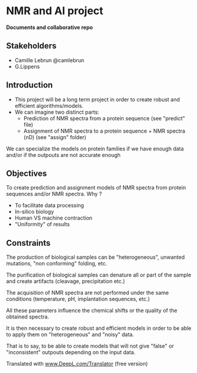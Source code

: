 # NMR and AI project
**Documents and collaborative repo**
## Stakeholders

* Camille Lebrun @camlebrun
* G.Lippens
  
## Introduction
* This project will be a long term project in order to create robust and efficient algorithms/models.  
* We can imagine two distinct parts:
  * Prediction of NMR spectra from a protein sequence (see "predict" file)
  * Assignment of NMR spectra to a protein sequence + NMR spectra (nD) (see "assign" folder)

We can specialize the models on protein families if we have enough data and/or if the outpouts are not accurate enough


## Objectives
To create prediction and assignment models of NMR spectra from protein sequences and/or NMR spectra.
Why ? 
* To facilitate data processing 
* In-silico biology
* Human VS machine contraction
* "Uniformity" of results 

## Constraints 

The production of biological samples can be "heterogeneous", unwanted mutations, "non conforming" folding, etc. 

The purification of biological samples can denature all or part of the sample and create artifacts (cleavage, precipitation etc.)

The acquisition of NMR spectra are not performed under the same conditions (temperature, pH, implantation sequences, etc.)

All these parameters influence the chemical shifts or the quality of the obtained spectra.

It is then necessary to create robust and efficient models in order to be able to apply them on "heterogeneous" and "noisy" data. 

That is to say, to be able to create models that will not give "false" or "inconsistent" outpouts depending on the input data.

Translated with www.DeepL.com/Translator (free version)